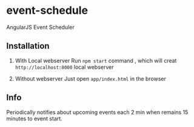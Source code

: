 # event-schedule
AngularJS Event Scheduler

## Installation

1. With Local webserver
Run  `npm start` command , which will creat `http://localhost:8000` local webserver 

2. Without webserver
Just open `app/index.html` in the browser

## Info
Periodically notifies about upcoming events each 2 min when remains 15 minutes to event start.
